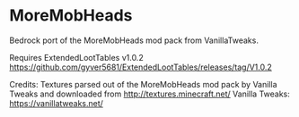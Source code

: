 # MoreMobHeads
Bedrock port of the MoreMobHeads mod pack from VanillaTweaks.

Requires ExtendedLootTables v1.0.2 https://github.com/gyver5681/ExtendedLootTables/releases/tag/V1.0.2

Credits:
Textures parsed out of the MoreMobHeads mod pack by Vanilla Tweaks and downloaded from http://textures.minecraft.net/
Vanilla Tweaks: https://vanillatweaks.net/
